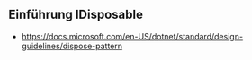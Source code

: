 ## Einführung IDisposable

- https://docs.microsoft.com/en-US/dotnet/standard/design-guidelines/dispose-pattern
